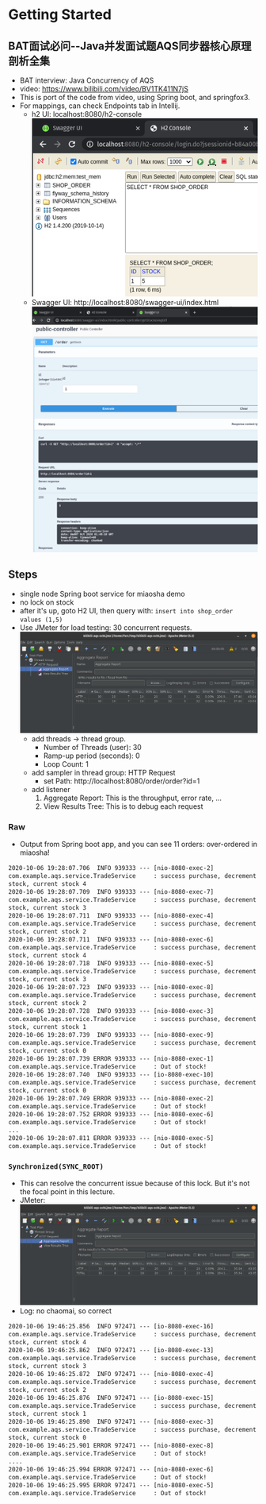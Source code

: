 # Getting Started

## BAT面试必问--Java并发面试题AQS同步器核心原理剖析全集 
* BAT interview: Java Concurrency of AQS  
* video: https://www.bilibili.com/video/BV1TK411N7jS
* This is port of the code from video, using Spring boot, and springfox3.
* For mappings, can check Endpoints tab in Intellij.
    * h2 UI: localhost:8080/h2-console 
    ![](README-files/h2-order.png)
    * Swagger UI: http://localhost:8080/swagger-ui/index.html
    ![](README-files/swagger-ui-order.png)
    
## Steps
* single node Spring boot service for miaosha demo
* no lock on stock
* after it's up, goto H2 UI, then query with: `insert into shop_order values (1,5)`
* Use JMeter for load testing: 30 concurrent requests. ![](README-files/jmeter-basic.png)
    * add threads -> thread group.
        * Number of Threads (user): 30
        * Ramp-up period (seconds): 0
        * Loop Count:  1
    * add sampler in thread group: HTTP Request
        * set Path: http://localhost:8080/order/order?id=1
    * add listener
        1. Aggregate Report: This is the throughput, error rate, ...
        2. View Results Tree: This is to debug each request

### Raw
* Output from Spring boot app, and you can see 11 orders: over-ordered in miaosha! 
```shell script
2020-10-06 19:28:07.706  INFO 939333 --- [nio-8080-exec-2] com.example.aqs.service.TradeService     : success purchase, decrement stock, current stock 4
2020-10-06 19:28:07.709  INFO 939333 --- [nio-8080-exec-7] com.example.aqs.service.TradeService     : success purchase, decrement stock, current stock 3
2020-10-06 19:28:07.711  INFO 939333 --- [nio-8080-exec-4] com.example.aqs.service.TradeService     : success purchase, decrement stock, current stock 2
2020-10-06 19:28:07.711  INFO 939333 --- [nio-8080-exec-6] com.example.aqs.service.TradeService     : success purchase, decrement stock, current stock 4
2020-10-06 19:28:07.718  INFO 939333 --- [nio-8080-exec-5] com.example.aqs.service.TradeService     : success purchase, decrement stock, current stock 3
2020-10-06 19:28:07.723  INFO 939333 --- [nio-8080-exec-8] com.example.aqs.service.TradeService     : success purchase, decrement stock, current stock 2
2020-10-06 19:28:07.728  INFO 939333 --- [nio-8080-exec-3] com.example.aqs.service.TradeService     : success purchase, decrement stock, current stock 1
2020-10-06 19:28:07.739  INFO 939333 --- [nio-8080-exec-9] com.example.aqs.service.TradeService     : success purchase, decrement stock, current stock 0
2020-10-06 19:28:07.739 ERROR 939333 --- [nio-8080-exec-1] com.example.aqs.service.TradeService     : Out of stock!
2020-10-06 19:28:07.740  INFO 939333 --- [io-8080-exec-10] com.example.aqs.service.TradeService     : success purchase, decrement stock, current stock 0
2020-10-06 19:28:07.749 ERROR 939333 --- [nio-8080-exec-2] com.example.aqs.service.TradeService     : Out of stock!
2020-10-06 19:28:07.752 ERROR 939333 --- [nio-8080-exec-6] com.example.aqs.service.TradeService     : Out of stock!
...
2020-10-06 19:28:07.811 ERROR 939333 --- [nio-8080-exec-5] com.example.aqs.service.TradeService     : Out of stock!
```

### `Synchronized(SYNC_ROOT)`
* This can resolve the concurrent issue because of this lock. But it's not the focal point in this lecture.
* JMeter: ![](README-files/aqs-sync-jmeter.png)
* Log: no chaomai, so correct
```shell script
2020-10-06 19:46:25.856  INFO 972471 --- [io-8080-exec-16] com.example.aqs.service.TradeService     : success purchase, decrement stock, current stock 4
2020-10-06 19:46:25.862  INFO 972471 --- [io-8080-exec-13] com.example.aqs.service.TradeService     : success purchase, decrement stock, current stock 3
2020-10-06 19:46:25.872  INFO 972471 --- [nio-8080-exec-4] com.example.aqs.service.TradeService     : success purchase, decrement stock, current stock 2
2020-10-06 19:46:25.876  INFO 972471 --- [io-8080-exec-15] com.example.aqs.service.TradeService     : success purchase, decrement stock, current stock 1
2020-10-06 19:46:25.890  INFO 972471 --- [nio-8080-exec-3] com.example.aqs.service.TradeService     : success purchase, decrement stock, current stock 0
2020-10-06 19:46:25.901 ERROR 972471 --- [nio-8080-exec-8] com.example.aqs.service.TradeService     : Out of stock!
....
2020-10-06 19:46:25.994 ERROR 972471 --- [nio-8080-exec-6] com.example.aqs.service.TradeService     : Out of stock!
2020-10-06 19:46:25.995 ERROR 972471 --- [nio-8080-exec-5] com.example.aqs.service.TradeService     : Out of stock!
```